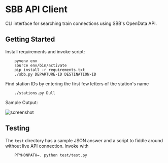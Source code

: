 SBB API Client
==============

CLI interface for searching train connections using SBB's OpenData API.

Getting Started
---------------

Install requirements and invoke script:

		pyvenv env
		source env/bin/activate
		pip install -r requirements.txt
		./sbb.py DEPARTURE-ID DESTINATION-ID

Find station IDs by entering the first few letters of the station's name

		./stations.py Dull

Sample Output:

![screenshot](https://raw.githubusercontent.com/kkroesch/sbb-api/master/doc/screenshot.png)

Testing
-------

The `test` directory has a sample JSON answer and a script to fiddle around without live API connection. Invoke with

		PTYHONPATH=. python test/test.py

